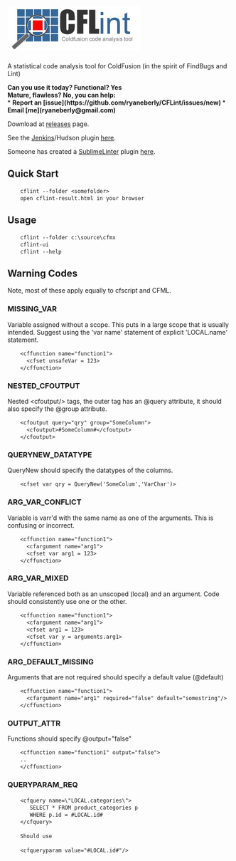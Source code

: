 ![CFLint](/src/main/resources/CFLint-logo.jpg)
======


A statistical code analysis tool for ColdFusion (in the spirit of FindBugs and Lint)

<div><strong>Can you use it today? Functional? Yes</strong><br>
<strong>Mature, flawless?  No, you can help:<br></strong></div>
* <strong>Report an [issue](https://github.com/ryaneberly/CFLint/issues/new) </strong>
* <strong>Email [me](ryaneberly@gmail.com) </strong>

Download at [releases](https://github.com/ryaneberly/CFLint/releases) page.

See the [Jenkins](http://jenkins-ci.org/)/Hudson plugin [here](https://github.com/ryaneberly/CFLint-plugin).

Someone has created a [SublimeLinter](http://www.sublimelinter.com) plugin [here](https://github.com/ckaznocha/SublimeLinter-contrib-CFLint).


## Quick Start 
        cflint --folder <somefolder> 
        open cflint-result.html in your browser

## Usage
        
        cflint --folder c:\source\cfmx
        cflint-ui
        cflint --help

## Warning Codes
Note, most of these apply equally to cfscript and CFML.

### MISSING_VAR

Variable assigned without a scope.  This puts in a large scope that is usually intended.  Suggest using the 'var name' statement of explicit 'LOCAL.name' statement.

        <cffunction name="function1">
          <cfset unsafeVar = 123>
        </cffunction>

### NESTED_CFOUTPUT

Nested &lt;cfoutput/&gt; tags, the outer tag has an @query attribute, it should also specify the @group attribute.

        <cfoutput query="qry" group="SomeColumn">
          <cfoutput>#SomeColumn#</cfoutput>
        </cfoutput>
								
### QUERYNEW_DATATYPE

QueryNew should specify the datatypes of the columns.
 
        <cfset var qry = QueryNew('SomeColum','VarChar')>
								
### ARG_VAR_CONFLICT

Variable is varr'd with the same name as one of the arguments.  This is confusing or incorrect.
								
        <cffunction name="function1">
          <cfargument name="arg1">
          <cfset var arg1 = 123>
        </cffunction>

### ARG_VAR_MIXED

Variable referenced both as an unscoped (local) and an argument.  Code should consistently use one or the other.

        <cffunction name="function1">
          <cfargument name="arg1">
          <cfset arg1 = 123>
          <cfset var y = arguments.arg1>
        </cffunction>
								
### ARG_DEFAULT_MISSING

Arguments that are not required should specify a default value (@default)

        <cffunction name="function1">
          <cfargument name="arg1" required="false" default="somestring"/>
        </cffunction>
### OUTPUT_ATTR

Functions should specify @output="false"
								
        <cffunction name="function1" output="false">
        ..
        </cffunction>
        
### QUERYPARAM_REQ
     
        <cfquery name=\"LOCAL.categories\">
           SELECT * FROM product_categories p
           WHERE p.id = #LOCAL.id#
        </cfquery>
        
        Should use
        
        <cfqueryparam value="#LOCAL.id#"/>
